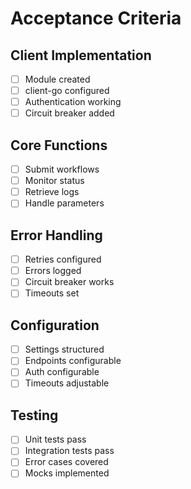 # Acceptance Criteria

## Client Implementation
- [ ] Module created
- [ ] client-go configured
- [ ] Authentication working
- [ ] Circuit breaker added

## Core Functions
- [ ] Submit workflows
- [ ] Monitor status
- [ ] Retrieve logs
- [ ] Handle parameters

## Error Handling
- [ ] Retries configured
- [ ] Errors logged
- [ ] Circuit breaker works
- [ ] Timeouts set

## Configuration
- [ ] Settings structured
- [ ] Endpoints configurable
- [ ] Auth configurable
- [ ] Timeouts adjustable

## Testing
- [ ] Unit tests pass
- [ ] Integration tests pass
- [ ] Error cases covered
- [ ] Mocks implemented